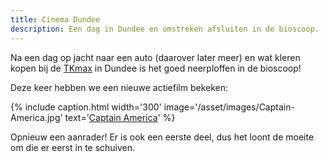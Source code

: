 ```yaml
---
title: Cinema Dundee
description: Een dag in Dundee en omstreken afsluiten in de bioscoop.
---
```

[1]: http://www.tkmaxx.com/

Na een dag op jacht naar een auto (daarover later meer) en wat kleren kopen bij de [TKmax][1] in Dundee is het goed neerploffen in de bioscoop!

<a name="more"></a>

Deze keer hebben we een nieuwe actiefilm bekeken:

{% include caption.html
    width='300'
    image='/asset/images/Captain-America.jpg' 
    text='[Captain America](http://www.imdb.com/title/tt1843866/)'
%}

Opnieuw een aanrader! Er is ook een eerste deel, dus het loont de moeite om die er eerst in te schuiven.